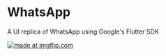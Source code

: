 # WhatsApp
A UI replica of WhatsApp using Google's Flutter SDK

<a href="https://imgflip.com/gif/2oefty"><img src="https://i.imgflip.com/2oefty.gif" title="made at imgflip.com"/></a>
